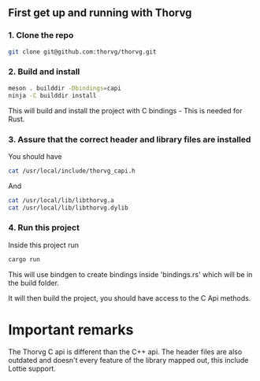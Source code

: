 ## First get up and running with Thorvg


### 1. Clone the repo

```bash
git clone git@github.com:thorvg/thorvg.git
```

### 2. Build and install

```bash
meson . builddir -Dbindings=capi
ninja -C builddir install
```

This will build and install the project with C bindings - This is needed for Rust.

### 3. Assure that the correct header and library files are installed

You should have

```bash
cat /usr/local/include/thorvg_capi.h
```

And 

```bash
cat /usr/local/lib/libthorvg.a
cat /usr/local/lib/libthorvg.dylib
```

### 4. Run this project

Inside this project run

```bash
cargo run
```

This will use bindgen to create bindings inside 'bindings.rs' which will be in the build folder.

It will then build the project, you should have access to the C Api methods.

# Important remarks

The Thorvg C api is different than the C++ api. The header files are also outdated and doesn't every feature of the library mapped out, this include Lottie support.